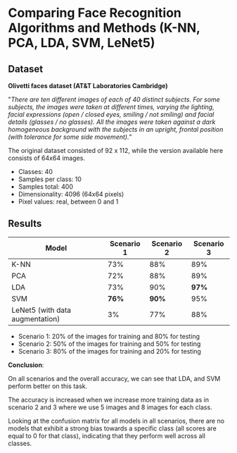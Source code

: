# Comparing Face Recognition Algorithms and Methods (K-NN, PCA, LDA, SVM, LeNet5)

## Dataset
**Olivetti faces dataset (AT&T Laboratories Cambridge)**

"*There are ten different images of each of 40 distinct subjects. For some subjects, the images were taken at different times, varying the lighting, facial expressions (open / closed eyes, smiling / not smiling) and facial details (glasses / no glasses). All the images were taken against a dark homogeneous background with the subjects in an upright, frontal position (with tolerance for some side movement).*"

The original dataset consisted of 92 x 112, while the version available here consists of 64x64 images.

- Classes: 40
- Samples per class: 10
- Samples total: 400
- Dimensionality: 4096 (64x64 pixels)
- Pixel values: real, between 0 and 1
  
## Results
|   Model  | Scenario 1 | Scenario 2 | Scenario 3 |
| -------- | -------- | -------- | -------- |
| K-NN     | 73%      | 88%      | 89%      |
| PCA      | 72%      | 88%      | 89%      |
| LDA      | 73%      | 90%      | **97%**  |
| SVM      | **76%**  | **90%**  | 95%      |
| LeNet5 (with data augmentation)   | 3%  | 77%  | 88%      |

- Scenario 1: 20% of the images for training and 80% for testing
- Scenario 2: 50% of the images for training and 50% for testing
- Scenario 3: 80% of the images for training and 20% for testing

**Conclusion**:

On all scenarios and the overall accuracy, we can see that LDA, and SVM perform better on this task.

The accuracy is increased when we increase more training data as in scenario 2 and 3 where we use 5 images and 8 images for each class.

Looking at the confusion matrix for all models in all scenarios, there are no models that exhibit a strong bias towards a specific class (all scores are equal to 0 for that class), indicating that they perform well across all classes.
